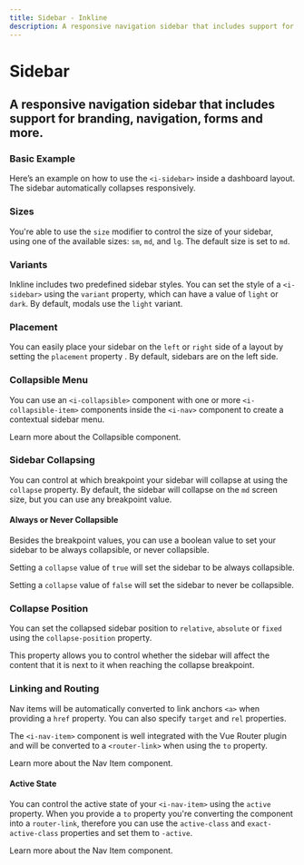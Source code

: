 ```yaml
---
title: Sidebar - Inkline
description: A responsive navigation sidebar that includes support for branding, navigation, forms and more.
---
```


<script setup>
import {
    ISidebarBasicExample,
    ISidebarCollapseBreakpointExample,
    ISidebarCollapseTrueExample,
    ISidebarCollapseFalseExample,
    ISidebarColorVariantsExample,
    ISidebarCollapsePositionExample,
    ISidebarCollapsibleExample,
    ISidebarSizeVariantsExample,
    ISidebarPlacementExample,
    ISidebarRoutingExample,
    ISidebarRoutingActiveExample
} from '@inkline/inkline/components/ISidebar/examples';
import { default as ISidebarBasicExampleHTML } from '@inkline/inkline/components/ISidebar/examples/basic.html?raw';
import { default as ISidebarBasicExampleJS } from '@inkline/inkline/components/ISidebar/examples/basic.js?raw';
import { default as ISidebarCollapseBreakpointExampleHTML } from '@inkline/inkline/components/ISidebar/examples/collapse-breakpoint.html?raw';
import { default as ISidebarCollapseBreakpointExampleJS } from '@inkline/inkline/components/ISidebar/examples/collapse-breakpoint.js?raw';
import { default as ISidebarCollapseTrueExampleHTML } from '@inkline/inkline/components/ISidebar/examples/collapse-true.html?raw';
import { default as ISidebarCollapseFalseExampleHTML } from '@inkline/inkline/components/ISidebar/examples/collapse-false.html?raw';
import { default as ISidebarColorVariantsExampleHTML } from '@inkline/inkline/components/ISidebar/examples/color-variants.html?raw';
import { default as ISidebarColorVariantsExampleJS } from '@inkline/inkline/components/ISidebar/examples/color-variants.js?raw';
import { default as ISidebarCollapsePositionExampleHTML } from '@inkline/inkline/components/ISidebar/examples/collapse-position.html?raw';
import { default as ISidebarCollapsePositionExampleJS } from '@inkline/inkline/components/ISidebar/examples/collapse-position.js?raw';
import { default as ISidebarCollapsibleExampleHTML } from '@inkline/inkline/components/ISidebar/examples/collapsible.html?raw';
import { default as ISidebarCollapsibleExampleJS } from '@inkline/inkline/components/ISidebar/examples/collapsible.js?raw';
import { default as ISidebarSizeVariantsExampleHTML } from '@inkline/inkline/components/ISidebar/examples/size-variants.html?raw';
import { default as ISidebarSizeVariantsExampleJS } from '@inkline/inkline/components/ISidebar/examples/size-variants.js?raw';
import { default as ISidebarPlacementExampleHTML } from '@inkline/inkline/components/ISidebar/examples/placement.html?raw';
import { default as ISidebarPlacementExampleJS } from '@inkline/inkline/components/ISidebar/examples/placement.js?raw';
import { default as ISidebarRoutingExampleHTML } from '@inkline/inkline/components/ISidebar/examples/routing.html?raw';
import { default as ISidebarRoutingExampleJS } from '@inkline/inkline/components/ISidebar/examples/routing.js?raw';
import { default as ISidebarRoutingActiveExampleHTML } from '@inkline/inkline/components/ISidebar/examples/routing-active.html?raw';
import { default as ISidebarRoutingActiveExampleJS } from '@inkline/inkline/components/ISidebar/examples/routing-active.js?raw';
</script>


# Sidebar
## A responsive navigation sidebar that includes support for branding, navigation, forms and more.

### Basic Example
Here’s an example on how to use the `<i-sidebar>` inside a dashboard layout. The sidebar automatically collapses responsively.

<example type="sidebar" :component="ISidebarBasicExample" :html="ISidebarBasicExampleHTML" :js="ISidebarBasicExampleJS"></example>

### Sizes
You're able to use the `size` modifier to control the size of your sidebar, using one of the available sizes: `sm`, `md`, and `lg`. 
The default size is set to `md`.

<example type="sidebar" :component="ISidebarSizeVariantsExample" :html="ISidebarSizeVariantsExampleHTML" :js="ISidebarSizeVariantsExampleJS"></example>

### Variants
Inkline includes two predefined sidebar styles. You can set the style of a `<i-sidebar>` using the `variant` property, which can have a value of `light` or `dark`. By default, modals use the `light` variant.

<example type="sidebar" :component="ISidebarColorVariantsExample" :html="ISidebarColorVariantsExampleHTML" :js="ISidebarColorVariantsExampleJS"></example>

### Placement
You can easily place your sidebar on the `left` or `right` side of a layout by setting the `placement` property . By default, sidebars are on the left side.

<example type="sidebar" :component="ISidebarPlacementExample" :html="ISidebarPlacementExampleHTML" :js="ISidebarPlacementExampleJS"></example>

### Collapsible Menu
You can use an `<i-collapsible>` component with one or more `<i-collapsible-item>` components inside the `<i-nav>` component to create a contextual sidebar menu. 

<router-link :to="{ name: 'docs-components-collapsible' }">Learn more about the Collapsible component.</router-link>

<example type="sidebar" :component="ISidebarCollapsibleExample" :html="ISidebarCollapsibleExampleHTML" :js="ISidebarCollapsibleExampleJS"></example>

### Sidebar Collapsing
You can control at which breakpoint your sidebar will collapse at using the `collapse` property. By default, the sidebar will collapse on the `md` screen size, but you can use any breakpoint value.

<example type="sidebar" :component="ISidebarCollapseBreakpointExample" :html="ISidebarCollapseBreakpointExampleHTML" :js="ISidebarCollapseBreakpointExampleJS"></example>

#### Always or Never Collapsible

Besides the breakpoint values, you can use a boolean value to set your sidebar to be always collapsible, or never collapsible.

Setting a `collapse` value of `true` will set the sidebar to be always collapsible.

<example type="sidebar" :component="ISidebarCollapseTrueExample" :html="ISidebarCollapseTrueExampleHTML"></example>

Setting a `collapse` value of `false` will set the sidebar to never be collapsible.

<example type="sidebar" :component="ISidebarCollapseFalseExample" :html="ISidebarCollapseFalseExampleHTML"></example>

### Collapse Position
You can set the collapsed sidebar position to `relative`, `absolute` or `fixed` using the `collapse-position` property.

This property allows you to control whether the sidebar will affect the content that it is next to it when reaching the collapse breakpoint.

<example type="sidebar" :component="ISidebarCollapsePositionExample" :html="ISidebarCollapsePositionExampleHTML" :js="ISidebarCollapsePositionExampleJS"></example>

### Linking and Routing
Nav items will be automatically converted to link anchors `<a>` when providing a `href` property. You can also specify `target` and `rel` properties.

The `<i-nav-item>` component is well integrated with the Vue Router plugin and will be converted to a `<router-link>` when using the `to` property.

<router-link :to="{ name: 'docs-components-nav' }">Learn more about the Nav Item component.</router-link>

<example type="sidebar" :component="ISidebarRoutingExample" :html="ISidebarRoutingExampleHTML"></example>

#### Active State

You can control the active state of your `<i-nav-item>` using the `active` property. When you provide a `to` property you're converting the component into a `router-link`, therefore you can use the `active-class` and `exact-active-class` properties and set them to `-active`.

<router-link :to="{ name: 'docs-components-nav' }">Learn more about the Nav Item component.</router-link>

<example type="sidebar" :component="ISidebarRoutingActiveExample" :html="ISidebarRoutingActiveExampleHTML"></example>
